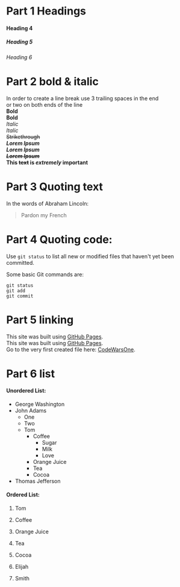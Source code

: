 # Part 1 Headings
#### Heading 4
##### Heading 5
###### Heading 6

# Part 2 bold & italic
In order to create a line break use 3 trailing spaces in the end   
  or two on both ends of the line  
**Bold**   
__Bold__   
*Italic*   
_Italic_   
~~Strikethrough~~ \
*__Lorem Ipsum__* \
**_Lorem Ipsum_** \
**_~~Lorem Ipsum~~_** \
**This ~~text~~ is _extremely_ important**

# Part 3 Quoting text
In the words of Abraham Lincoln:
> Pardon my French

# Part 4 Quoting code:
Use `git status` to list all new or modified files that haven't yet been committed.

Some basic Git commands are:
```
git status
git add
git commit
```

# Part 5 linking
This site was built using [GitHub Pages](https://pages.github.com/).   
This site was built using [GitHub Pages](https://github.com/TomSssM/MyCodewars/blob/master/markdownCheatSheet.md#part-3-quoting-text).   
Go to the very first created file here: [CodeWarsOne](./Laboratory.js/).

# Part 6 list
#### Unordered List:
- George Washington
- John Adams
  - One
  - Two
  - Tom
    * Coffee
      - Sugar
      - Milk
      - Love
    * Orange Juice
    * Tea
    * Cocoa
- Thomas Jefferson

#### Ordered List:
1. Tom

  1. Coffee
  2. Orange Juice
  3. Tea
  4. Cocoa

2. Elijah
3. Smith
